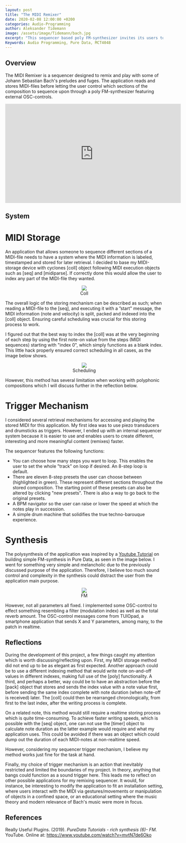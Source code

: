 ```yaml
---
layout: post
title: "The MIDI Remixer"
date: 2020-02-08 12:00:00 +0200
categories: Audio-Programming
author: Aleksander Tidemann
image: /assets/image/Tidemann/bach.jpg
excerpt: "This sequencer based poly FM-synthesizer invites its users to remix and play with some of Johann Sebastian Bach's most famous preludes and fuges."
Keywords: Audio Programming, Pure Data, MCT4048
---
```


## Overview
The MIDI Remixer is a sequencer designed to remix and play with some of Johann Sebastian Bach's preludes and fuges. The application reads and stores MIDI-files before letting the user control which sections of the composition to sequence upon through a poly FM-synthesizer featuring external OSC-controls.

<iframe width="560" height="315" src="https://www.youtube.com/embed/p8KCVo8fYVU" frameborder="0" allow="accelerometer; autoplay; encrypted-media; gyroscope; picture-in-picture" allowfullscreen></iframe>

## System
# MIDI Storage

An application that allows someone to sequence different sections of a MIDI-file needs to have a system where the MIDI information is labeled, timestamped and stored for later retrieval. I decided to base my MIDI-storage device with cyclones [coll] object following MIDI execution objects such as [seq] and [midiparse]. If correctly done this would allow the user to index any part of the MIDI-file they wanted.

<figure align="middle">
   <img src="https://drive.google.com/uc?export=view&amp;id=1DY0B8BAmGymgEor3b6eTQ5xJymex2vDP" width="auto" height="auto" />
   <figcaption align="middle">Coll</figcaption>
</figure>

The overall logic of the storing mechanism can be described as such; when reading a MIDI-file to the [seq], and executing it with a ”start" message, the MIDI information (note and velocity) is split, packed and indexed into the [coll] object. Ensuring careful scheduling was crucial for this storing process to work.

I figured out that the best way to index the [coll] was at the very beginning of each step by using the first note-on value from the steps (MIDI sequences) starting with "index 0", which simply functions as a blank index. This little hack properly ensured correct scheduling in all cases, as the image below shows.

<figure align="middle">
   <img src="https://drive.google.com/uc?export=view&amp;id=1XImLnvBKaJWNfbhH6YC_-t3jCgvat5Yo" width="auto" height="auto" />
   <figcaption align="middle">Scheduling</figcaption>
</figure>

However, this method has several limitation when working with polyphonic compositions which I will discuss further in the reflection below.

# Trigger Mechanism

I considered several retrieval mechanisms for accessing and playing the stored MIDI for this application. My first idea was to use piezo transducers and drumsticks as triggers. However, I ended up with an internal sequencer system because it is easier to use and enables users to create different, interesting and more meaningful content (remixes) faster.

The sequencer features the following functions:

* You can choose how many steps you want to loop. This enables the user to set the whole "track" on loop if desired. An 8-step loop is default.
* There are eleven 8-step presets the user can choose between (highlighted in green). These represent different sections throughout the stored composition. The starting point of these presets can also be altered by clicking "new presets". There is also a way to go back to the original presets.
* A BPM navigator so the user can raise or lower the speed at which the notes play in succession.
* A simple drum machine that solidifies the true techno-barouque experience.

# Synthesis

The polysynthesis of the application was inspired by a [Youtube Tutorial](https://www.youtube.com/watch?v=mvtN7de6Oko) on building simple FM-synthesis in Pure Data, as seen in the image below. I went for something very simple and melancholic due to the previously discussed purpose of the application. Therefore, I believe too much sound control and complexity in the synthesis could distract the user from the application main purpose.

<figure align="middle">
   <img src="https://drive.google.com/uc?export=view&amp;id=1_kCl5EBGmioHCc8DXBVhqIJNDoupxCEq" width="auto" height="auto" />
   <figcaption align="middle">FM</figcaption>
</figure>

However, not all parameters all fixed. I implemented some OSC-control to effect something resembling a filter (modulation index) as well as the total reverb amount. The OSC-control messages come from TUIOpad, a smartphone application that sends X and Y parameters, among many, to the patch in realtime.

## Reflections

During the development of this project, a few things caught my attention which is worth discussing/reflecting upon. First, my MIDI storage method did not end up to be as elegant as first expected. Another approach could be to use a different indexing method that would write note on-and-off values in different indexes, making full use of the [poly] functionality. A third, and perhaps a better, way could be to have an abstraction before the [pack] object that stores and sends the index value with a note value first, before sending the same index complete with note duration (when note-off is received) later. The [coll] could then be rearranged chronologically, from first to the last index, after the writing process is complete.

On a related note, this method would still require a realtime storing process which is quite time-consuming. To achieve faster writing speeds, which is possible with the [seq] object, one can not use the [timer] object to calculate note duration as the latter example would require and what my application uses. This could be avoided if there was an object which could dump out the duration of each MIDI-notes at non-realtime speed.

However, considering my sequencer trigger mechanism, I believe my method works just fine for the task at hand.

Finally, my choice of trigger mechanism is an action that inevitably restricted and limited the boundaries of my project. In theory, anything that bangs could function as a sound trigger here. This leads me to reflect on other possible applications for my remixing sequencer. It would, for instance, be interesting to modify the application to fit an installation setting, where users interact with the MIDI via gestures/movements or manipulation of objects in a confined space, or an educational setting where the music theory and modern relevance of Bach's music were more in focus.

## References

Really Useful Plugins. (2019). *PureData Tutorials - rich synthesis (6)- FM.* YouTube. Online at: https://www.youtube.com/watch?v=mvtN7de6Oko
